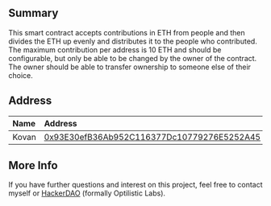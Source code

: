 ## Summary
This smart contract accepts contributions in ETH from people and then divides the ETH up evenly and distributes it to the people who contributed. The maximum contribution per address is 10 ETH and should be configurable, but only be able to be changed by the owner of the contract. The owner should be able to transfer ownership to someone else of their choice.

## Address
| Name       | Address                                                                                                                     |
| :--------- | :-------------------------------------------------------------------------------------------------------------------------- |
| Kovan      | [0x93E30efB36Ab952C116377Dc10779276E5252A45](https://kovan.etherscan.io/address/0x93E30efB36Ab952C116377Dc10779276E5252A45) |

## More Info
If you have further questions and interest on this project, feel free to contact myself or [HackerDAO](https://www.hackerdao.xyz/) (formally Optilistic Labs).

